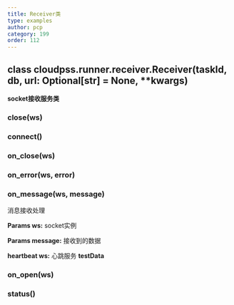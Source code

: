 ```yaml
---
title: Receiver类
type: examples
author: pcp
category: 199
order: 112
---
```



## class cloudpss.runner.receiver.Receiver(taskId, db, url: Optional[str] = None, **kwargs)

**socket接收服务类**

### close(ws)

### connect()

### on_close(ws)

### on_error(ws, error)

### on_message(ws, message)
消息接收处理

**Params ws:**  socket实例

**Params message:** 接收到的数据

**heartbeat ws:**   心跳服务 __testData__


### on_open(ws)

### status()
